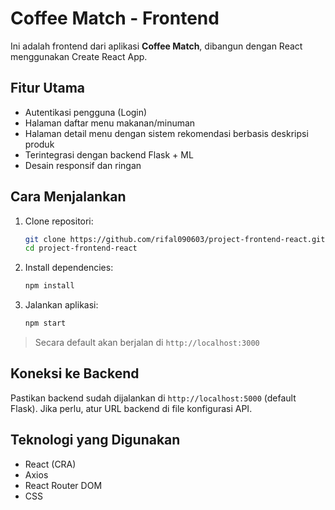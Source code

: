 # Coffee Match - Frontend

Ini adalah frontend dari aplikasi **Coffee Match**, dibangun dengan React menggunakan Create React App.

##  Fitur Utama
- Autentikasi pengguna (Login)
- Halaman daftar menu makanan/minuman
- Halaman detail menu dengan sistem rekomendasi berbasis deskripsi produk
- Terintegrasi dengan backend Flask + ML
- Desain responsif dan ringan

##  Cara Menjalankan
1. Clone repositori:
   ```bash
   git clone https://github.com/rifal090603/project-frontend-react.git
   cd project-frontend-react
   ```

2. Install dependencies:
   ```bash
   npm install
   ```

3. Jalankan aplikasi:
   ```bash
   npm start
   ```

> Secara default akan berjalan di `http://localhost:3000`

## Koneksi ke Backend
Pastikan backend sudah dijalankan di `http://localhost:5000` (default Flask).
Jika perlu, atur URL backend di file konfigurasi API.

##  Teknologi yang Digunakan
- React (CRA)
- Axios
- React Router DOM
- CSS

